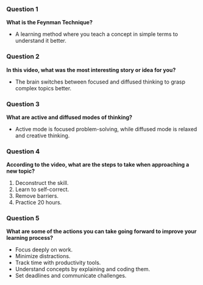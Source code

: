 ### Question 1  
**What is the Feynman Technique?**  
- A learning method where you teach a concept in simple terms to understand it better.

### Question 2  
**In this video, what was the most interesting story or idea for you?**  
- The brain switches between focused and diffused thinking to grasp complex topics better.

### Question 3  
**What are active and diffused modes of thinking?**  
- Active mode is focused problem-solving, while diffused mode is relaxed and creative thinking.

### Question 4  
**According to the video, what are the steps to take when approaching a new topic?**  
1. Deconstruct the skill.  
2. Learn to self-correct.  
3. Remove barriers.  
4. Practice 20 hours.

### Question 5  
**What are some of the actions you can take going forward to improve your learning process?**  
- Focus deeply on work.  
- Minimize distractions.  
- Track time with productivity tools.  
- Understand concepts by explaining and coding them.  
- Set deadlines and communicate challenges.

